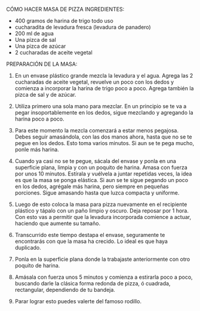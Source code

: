 CÓMO HACER MASA DE PIZZA
INGREDIENTES:

- 400 gramos de harina de trigo todo uso
- cucharadita de levadura fresca (levadura de panadero)
- 200 ml de agua
- Una pizca de sal
- Una pizca de azúcar
- 2 cucharadas de aceite vegetal

PREPARACIÓN DE LA MASA:
1. En un envase plástico grande mezcla la levadura y el agua. Agrega las 2 cucharadas de aceite vegetal, revuelve un poco con los dedos y comienza a incorporar la harina de trigo poco a poco. Agrega también la pizca de sal y de azúcar.

2. Utiliza primero una sola mano para mezclar. En un principio se te va a pegar insoportablemente en los dedos, sigue mezclando y agregando la harina poco a poco.

3. Para este momento la mezcla comenzará a estar menos pegajosa. Debes seguir amasándola, con las dos manos ahora, hasta que no se te pegue en los dedos. Esto toma varios minutos. Si aun se te pega mucho, ponle más harina.

4. Cuando ya casi no se te pegue, sácala del envase y ponla en una superficie plana, limpia y con un poquito de harina. Amasa con fuerza por unos 10 minutos. Estírala y vuélvela a juntar repetidas veces, la idea es que la masa se ponga elástica. Si aun se te sigue pegando un poco en los dedos, agrégale más harina, pero siempre en pequeñas porciones. Sigue amasando hasta que luzca compacta y uniforme.

5. Luego de esto coloca la masa para pizza nuevamente en el recipiente plástico y tápalo con un paño limpio y oscuro. Deja reposar por 1 hora. Con esto vas a permitir que la levadura incorporada comience a actuar, haciendo que aumente su tamaño.

6. Transcurrido este tiempo destapa el envase, seguramente te encontrarás con que la masa ha crecido. Lo ideal es que haya duplicado.

7. Ponla en la superficie plana donde la trabajaste anteriormente con otro poquito de harina.

8. Amásala con fuerza unos 5 minutos y comienza a estirarla poco a poco, buscando darle la clásica forma redonda de pizza, ó cuadrada, rectangular, dependiendo de tu bandeja.

9. Parar lograr esto puedes valerte del famoso rodillo.




